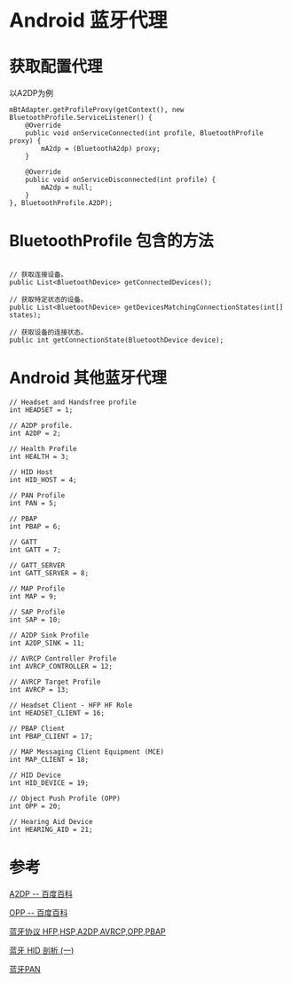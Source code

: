 <h1 style="font-size: 2.5em;"> Android 蓝牙代理</h1>
 

# 获取配置代理

以A2DP为例

``````````
mBtAdapter.getProfileProxy(getContext(), new BluetoothProfile.ServiceListener() {
    @Override
    public void onServiceConnected(int profile, BluetoothProfile proxy) {
        mA2dp = (BluetoothA2dp) proxy;
    }

    @Override
    public void onServiceDisconnected(int profile) {
        mA2dp = null;
    }
}, BluetoothProfile.A2DP);
``````````


# BluetoothProfile 包含的方法

``````````

// 获取连接设备。
public List<BluetoothDevice> getConnectedDevices();

// 获取特定状态的设备。
public List<BluetoothDevice> getDevicesMatchingConnectionStates(int[] states);

// 获取设备的连接状态。
public int getConnectionState(BluetoothDevice device);

``````````


# Android 其他蓝牙代理
``````````
// Headset and Handsfree profile
int HEADSET = 1;

// A2DP profile.
int A2DP = 2;

// Health Profile
int HEALTH = 3;

// HID Host
int HID_HOST = 4;

// PAN Profile
int PAN = 5;

// PBAP
int PBAP = 6;

// GATT
int GATT = 7;

// GATT_SERVER
int GATT_SERVER = 8;

// MAP Profile
int MAP = 9;

// SAP Profile
int SAP = 10;

// A2DP Sink Profile
int A2DP_SINK = 11;

// AVRCP Controller Profile
int AVRCP_CONTROLLER = 12;

// AVRCP Target Profile
int AVRCP = 13;

// Headset Client - HFP HF Role
int HEADSET_CLIENT = 16;

// PBAP Client
int PBAP_CLIENT = 17;

// MAP Messaging Client Equipment (MCE)
int MAP_CLIENT = 18;

// HID Device
int HID_DEVICE = 19;

// Object Push Profile (OPP)
int OPP = 20;

// Hearing Aid Device
int HEARING_AID = 21;
``````````

# 参考

[A2DP -- 百度百科](https://baike.baidu.com/item/A2DP/9819331?fr=aladdin)

[OPP -- 百度百科](https://baike.baidu.com/item/OPP/13977547?fr=aladdin)

[蓝牙协议 HFP,HSP,A2DP,AVRCP,OPP,PBAP](https://blog.csdn.net/peng825223208/article/details/52072680/)

[蓝牙 HID 剖析 (一) ](https://blog.csdn.net/xiaoxiaopengbo/article/details/51658396)

[蓝牙PAN](https://blog.csdn.net/hh20161314/article/details/104531424)